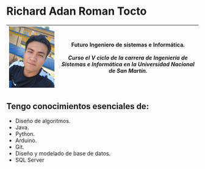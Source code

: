 # Richard Adan Roman Tocto 

| <img src="https://github.com/Richard-Roman/Richard-Roman/blob/9accaa651b32676cbb531a10579c7b67db4f82d8/Richard-Roman.jpg" alt="Richard Roman" width="300" height="auto"> | **Futuro Ingeniero de sistemas e Informática.** <br><br> *Curso el V ciclo de la carrera de Ingeniería de Sistemas e Informática en la Universidad Nacional de San Martín.* |
| :---: | :---: |

## Tengo conocimientos esenciales de:
- Diseño de algoritmos.
-	Java.
-	Python.
-	Arduino.
-	Git.
-	Diseño y modelado de base de datos.
-	SQL Server
